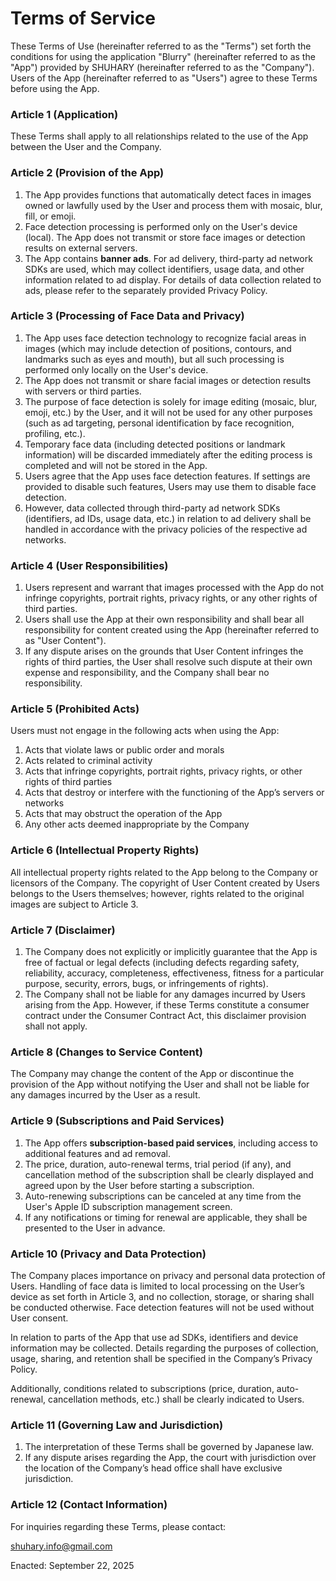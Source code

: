 # Terms of Service

These Terms of Use (hereinafter referred to as the "Terms") set forth the conditions for using the application "Blurry" (hereinafter referred to as the "App") provided by SHUHARY (hereinafter referred to as the "Company"). Users of the App (hereinafter referred to as "Users") agree to these Terms before using the App.

### Article 1 (Application)

These Terms shall apply to all relationships related to the use of the App between the User and the Company.

### Article 2 (Provision of the App)

1. The App provides functions that automatically detect faces in images owned or lawfully used by the User and process them with mosaic, blur, fill, or emoji.
2. Face detection processing is performed only on the User's device (local). The App does not transmit or store face images or detection results on external servers.
3. The App contains **banner ads**. For ad delivery, third-party ad network SDKs are used, which may collect identifiers, usage data, and other information related to ad display. For details of data collection related to ads, please refer to the separately provided Privacy Policy.

### Article 3 (Processing of Face Data and Privacy)

1. The App uses face detection technology to recognize facial areas in images (which may include detection of positions, contours, and landmarks such as eyes and mouth), but all such processing is performed only locally on the User's device.
2. The App does not transmit or share facial images or detection results with servers or third parties.
3. The purpose of face detection is solely for image editing (mosaic, blur, emoji, etc.) by the User, and it will not be used for any other purposes (such as ad targeting, personal identification by face recognition, profiling, etc.).
4. Temporary face data (including detected positions or landmark information) will be discarded immediately after the editing process is completed and will not be stored in the App.
5. Users agree that the App uses face detection features. If settings are provided to disable such features, Users may use them to disable face detection.
6. However, data collected through third-party ad network SDKs (identifiers, ad IDs, usage data, etc.) in relation to ad delivery shall be handled in accordance with the privacy policies of the respective ad networks.

### Article 4 (User Responsibilities)

1. Users represent and warrant that images processed with the App do not infringe copyrights, portrait rights, privacy rights, or any other rights of third parties.
2. Users shall use the App at their own responsibility and shall bear all responsibility for content created using the App (hereinafter referred to as "User Content").
3. If any dispute arises on the grounds that User Content infringes the rights of third parties, the User shall resolve such dispute at their own expense and responsibility, and the Company shall bear no responsibility.

### Article 5 (Prohibited Acts)

Users must not engage in the following acts when using the App:

1. Acts that violate laws or public order and morals
2. Acts related to criminal activity
3. Acts that infringe copyrights, portrait rights, privacy rights, or other rights of third parties
4. Acts that destroy or interfere with the functioning of the App’s servers or networks
5. Acts that may obstruct the operation of the App
6. Any other acts deemed inappropriate by the Company

### Article 6 (Intellectual Property Rights)

All intellectual property rights related to the App belong to the Company or licensors of the Company. The copyright of User Content created by Users belongs to the Users themselves; however, rights related to the original images are subject to Article 3.

### Article 7 (Disclaimer)

1. The Company does not explicitly or implicitly guarantee that the App is free of factual or legal defects (including defects regarding safety, reliability, accuracy, completeness, effectiveness, fitness for a particular purpose, security, errors, bugs, or infringements of rights).
2. The Company shall not be liable for any damages incurred by Users arising from the App. However, if these Terms constitute a consumer contract under the Consumer Contract Act, this disclaimer provision shall not apply.

### Article 8 (Changes to Service Content)

The Company may change the content of the App or discontinue the provision of the App without notifying the User and shall not be liable for any damages incurred by the User as a result.

### Article 9 (Subscriptions and Paid Services)

1. The App offers **subscription-based paid services**, including access to additional features and ad removal.
2. The price, duration, auto-renewal terms, trial period (if any), and cancellation method of the subscription shall be clearly displayed and agreed upon by the User before starting a subscription.
3. Auto-renewing subscriptions can be canceled at any time from the User's Apple ID subscription management screen.
4. If any notifications or timing for renewal are applicable, they shall be presented to the User in advance.

### Article 10 (Privacy and Data Protection)

The Company places importance on privacy and personal data protection of Users. Handling of face data is limited to local processing on the User’s device as set forth in Article 3, and no collection, storage, or sharing shall be conducted otherwise. Face detection features will not be used without User consent.

In relation to parts of the App that use ad SDKs, identifiers and device information may be collected. Details regarding the purposes of collection, usage, sharing, and retention shall be specified in the Company’s Privacy Policy.

Additionally, conditions related to subscriptions (price, duration, auto-renewal, cancellation methods, etc.) shall be clearly indicated to Users.

### Article 11 (Governing Law and Jurisdiction)

1. The interpretation of these Terms shall be governed by Japanese law.
2. If any dispute arises regarding the App, the court with jurisdiction over the location of the Company’s head office shall have exclusive jurisdiction.

### Article 12 (Contact Information)

For inquiries regarding these Terms, please contact:

[shuhary.info@gmail.com](mailto:shuhary.info@gmail.com)

Enacted: September 22, 2025
